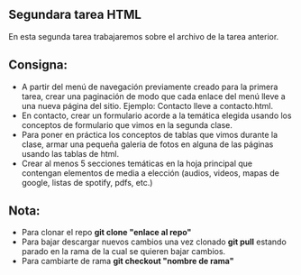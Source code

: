 ## Segundara tarea HTML

En esta segunda tarea trabajaremos sobre el archivo de la tarea anterior. 

## Consigna:

- A partir del menú de navegación previamente creado para la primera tarea, crear una paginación de modo que cada enlace del menú lleve a una nueva página del sitio. Ejemplo: Contacto lleve a contacto.html.
- En contacto, crear un formulario acorde a la temática elegida usando los conceptos de formulario que vimos en la segunda clase.
- Para poner en práctica los conceptos de tablas que vimos durante la clase, armar una pequeña galeria de fotos en alguna de las páginas usando las tablas de html.
- Crear al menos 5 secciones temáticas en la hoja principal que contengan elementos de 
media a elección (audios, videos, mapas de google, listas de spotify, pdfs, etc.)

## Nota:
- Para clonar el repo **git clone "enlace al repo"**
- Para bajar descargar nuevos cambios una vez clonado **git pull** estando parado en la rama de la cual se quieren bajar cambios.
- Para cambiarte de rama **git checkout "nombre de rama"**